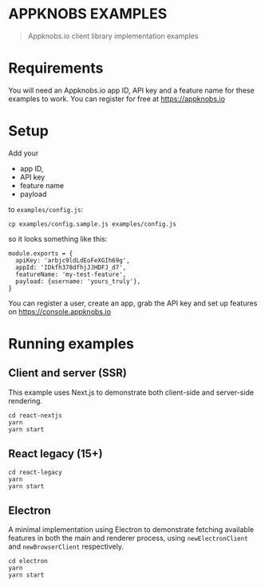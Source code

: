 # APPKNOBS EXAMPLES

> Appknobs.io client library implementation examples

# Requirements

You will need an Appknobs.io app ID, API key and a feature name for these examples to work.
You can register for free at https://appknobs.io

# Setup

Add your

* app ID,
* API key
* feature name
* payload

to `examples/config.js`:

```
cp examples/config.sample.js examples/config.js
```

so it looks something like this:

```
module.exports = {
  apiKey: 'arbjc9ldLdEoFeXGIh69g',
  appId: 'IDkfh378dfhjJJHDFJ_d7',
  featureName: 'my-test-feature',
  payload: {username: 'yours_truly'},
}
```

You can register a user, create an app, grab the API key and set up features on https://console.appknobs.io

# Running examples

## Client and server (SSR)

This example uses Next.js to demonstrate both client-side and server-side rendering.

```
cd react-nextjs
yarn
yarn start
```

## React legacy (15+)

```
cd react-legacy
yarn
yarn start
```

## Electron

A minimal implementation using Electron to demonstrate fetching available features in both the main and renderer process, using `newElectronClient` and `newBrowserClient` respectively.

```
cd electron
yarn
yarn start
```

